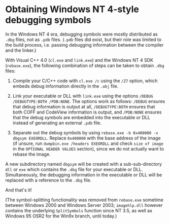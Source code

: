 # Obtaining Windows NT 4-style debugging symbols

In the Windows NT 4 era, debugging symbols were mostly distributed as `.dbg` files, not as `.pdb` files. (`.pdb` files did exist, but their role was limited to the build process, i.e. passing debugging information between the compiler and the linker.)

With Visual C++ 4.0 (`cl.exe` and `link.exe`) and the Windows NT 4 SDK (`rebase.exe`), the following combination of steps can be taken to obtain `.dbg` files:

1. Compile your C/C++ code with `cl.exe /c` using the `/Z7` option, which embeds debug information directly in the `.obj` file.

2. Link your executable or DLL with `link.exe` using the options `/DEBUG /DEBUGTYPE:BOTH /PDB:NONE`. The options work as follows: `/DEBUG` ensures that debug information is output at all, `/DEBUGTYPE:BOTH` ensures that both COFF and CodeView information is output, and `/PDB:NONE` ensures that the debug symbols are embedded into the executable or DLL instead of generating an external `.pdb` file.

3. Separate out the debug symbols by using `rebase.exe -b 0x400000 -x dbgsym EXEORDLL`. Replace `0x400000` with the base address of the image (if unsure, run `dumpbin.exe /headers EXEORDLL` and check `size of image` in the `OPTIONAL HEADER VALUES` section), since we do not actually want to rebase the image.

A new subdirectory named `dbgsym` will be created with a sub-sub-directory `dll` or `exe` which contains the `.dbg` file for your executable or DLL. Simultaneously, the debugging information in the executable or DLL will be replaced with a reference to the `.dbg` file.

And that's it!

(The symbol-splitting functionality was removed from `rebase.exe` sometime between Windows 2000 and Windows Server 2003; `imagehlp.dll` however contains the underlying `SplitSymbols` function since NT 3.5, as well as Windows 95 OSR2 for the Win9x branch, until today.)
